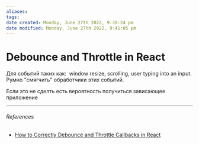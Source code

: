 ```yaml
---
aliases: 
tags: 
date created: Monday, June 27th 2022, 9:39:24 pm
date modified: Monday, June 27th 2022, 9:41:05 pm
---
```


# Debounce and Throttle in React

Для событий таких как:  window resize, scrolling, user typing into an input. Румно "смягчить" обработчики этих событий.

Если это не сделть есть вероятность получиться зависающее приложение

---

###### References

- [How to Correctly Debounce and Throttle Callbacks in React](https://dmitripavlutin.com/react-throttle-debounce/#2-debouncing-a-callback-the-first-attempt)
